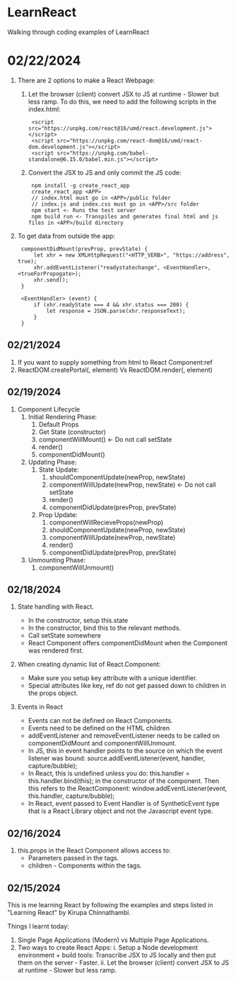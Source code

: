 # LearnReact

Walking through coding examples of LearnReact

# 02/22/2024

1. There are 2 options to make a React Webpage:
    1. Let the browser (client) convert JSX to JS at runtime - Slower but less ramp.
        To do this, we need to add the following scripts in the index.html:

            <script src="https://unpkg.com/react@16/umd/react.development.js"></script>
            <script src="https://unpkg.com/react-dom@16/umd/react-dom.development.js"></script>
            <script src="https://unpkg.com/babel-standalone@6.15.0/babel.min.js"></script>

    2. Convert the JSX to JS and only commit the JS code:

            npm install -g create_react_app
            create_react_app <APP>
            // index.html must go in <APP>/public folder
            // index.js and index.css must go in <APP>/src folder
            npm start <- Runs the test server
            npm build run <- Transpiles and generates final html and js files in <APP>/build directory

2. To get data from outside the app:

        componentDidMount(prevProp, prevState) {
            let xhr = new XMLHttpRequest("<HTTP_VERB>", "https://address", true);
            xhr.addEventListener("readystatechange", <EventHandler>, <trueForPropogate>);
            xhr.send();
        }

        <EventHandler> (event) {
            if (xhr.readyState === 4 && xhr.status === 200) {
                let response = JSON.parse(xhr.responseText);
            }
        }

## 02/21/2024

1. If you want to supply something from html to React Component:ref
2. ReactDOM.createPortal(<appending jsx>, element) Vs ReactDOM.render(<replacing jsx>, element)

## 02/19/2024

1. Component Lifecycle
    1. Initial Rendering Phase:
        1. Default Props
        2. Get State (constructor)
        3. componentWillMount() <- Do not call setState
        4. render()
        5. componentDidMount()
    2. Updating Phase:
        1. State Update:
            1. shouldComponentUpdate(newProp, newState)
            2. componentWillUpdate(newProp, newState) <- Do not call setState
            3. render()
            4. componentDidUpdate(prevProp, prevState)
        2. Prop Update:
            1. componentWillRecieveProps(newProp)
            2. shouldComponentUpdate(newProp, newState)
            3. componentWillUpdate(newProp, newState)
            4. render()
            5. componentDidUpdate(prevProp, prevState)
    3. Unmounting Phase:
        1. componentWillUnmount()

## 02/18/2024

1. State handling with React.
    - In the constructor, setup this.state
    - In the constructor, bind this to the relevant methods.
    - Call setState somewhere
    - React Component offers componentDidMount when the Component was rendered first.
2. When creating dynamic list of React.Component:
    - Make sure you setup key attribute with a unique identifier.
    - Special attributes like key, ref do not get passed down to children in the props object.

3. Events in React
    - Events can not be defined on React Components.
    - Events need to be defined on the HTML children
    - addEventListener and removeEventListener needs to be called on componentDidMount and componentWillUnmount.
    - In JS, this in event handler points to the source on which the event listener was bound: source.addEventListener(event, handler, capture/bubble);
    - In React, this is undefined unless you do: this.handler = this.handler.bind(this); in the constructor of the component. Then this refers to the ReactComponent: window.addEventListener(event, this.handler, capture/bubble);
    - In React, event passed to Event Handler is of SyntheticEvent type that is a React Library object and not the Javascript event type.

## 02/16/2024

1. this.props in the React Component allows access to:
    - Parameters passed in the tags.
    - children - Components within the tags.

## 02/15/2024

This is me learning React by following the examples and steps listed in "Learning React" by Kirupa Chinnathambi.

Things I learnt today:

1. Single Page Applications (Modern) vs Multiple Page Applications.
2. Two ways to create React Apps:
  i.  Setup a Node development environment + build tools: Transcribe JSX to JS locally and then put them on the server - Faster.
  ii. Let the browser (client) convert JSX to JS at runtime - Slower but less ramp.
